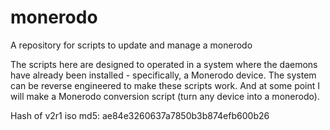 # monerodo
A repository for scripts to update and manage a monerodo

The scripts here are designed to operated in a system where the daemons have already been installed - specifically, a Monerodo device.
The system can be reverse engineered to make these scripts work. And at some point I will make a Monerodo conversion script (turn any
device into a monerodo). 

Hash of v2r1 iso
md5: ae84e3260637a7850b3b874efb600b26
